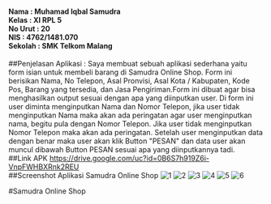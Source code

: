 <h4>Nama : Muhamad Iqbal Samudra
<br>Kelas : XI RPL 5
<br>No Urut : 20
<br>NIS : 4762/1481.070
<br>Sekolah : SMK Telkom Malang</h4>

##Penjelasan Aplikasi :
Saya membuat sebuah aplikasi sederhana yaitu form isian untuk membeli barang di Samudra Online Shop. Form ini berisikan Nama, No Telepon, Asal Pronvisi, Asal Kota / Kabupaten, Kode Pos, Barang yang tersedia, dan Jasa Pengiriman.Form ini dibuat agar bisa menghasilkan output sesuai dengan apa yang diinputkan user. Di form ini user diminta menginputkan Nama dan Nomor Telepon, jika user tidak menginputkan Nama maka akan ada peringatan agar user menginputkan nama, begitu pula dengan Nomor Telepon. Jika user tidak menginputkan Nomor Telepon maka akan ada peringatan. Setelah user menginputkan data dengan benar maka user akan klik Button "PESAN" dan data user akan muncul dibawah Button PESAN sesuai apa yang diinputkannya tadi.
<br>
##Link APK
https://drive.google.com/uc?id=0B6S7h919Z6i-VnpFWHBXRnk2REU
<br>
##Screenshot Aplikasi Samudra Online Shop
![1](https://cloud.githubusercontent.com/assets/21413338/18414316/358b2cde-77ed-11e6-857b-473cc74058d8.jpeg)
![2](https://cloud.githubusercontent.com/assets/21413338/18414317/51b788f8-77ed-11e6-8141-9325cf832c9b.jpeg)
![3](https://cloud.githubusercontent.com/assets/21413338/18414318/51bf24a0-77ed-11e6-8999-b550bf410288.jpeg)
![4](https://cloud.githubusercontent.com/assets/21413338/18414319/51c4a056-77ed-11e6-9cc9-d7f7b81a2e0a.jpeg)
![5](https://cloud.githubusercontent.com/assets/21413338/18414320/51ce9976-77ed-11e6-8569-67af1676bc3f.jpeg)
![6](https://cloud.githubusercontent.com/assets/21413338/18414321/51d243dc-77ed-11e6-8829-0d781fb71fd5.jpeg)

#Samudra Online Shop

